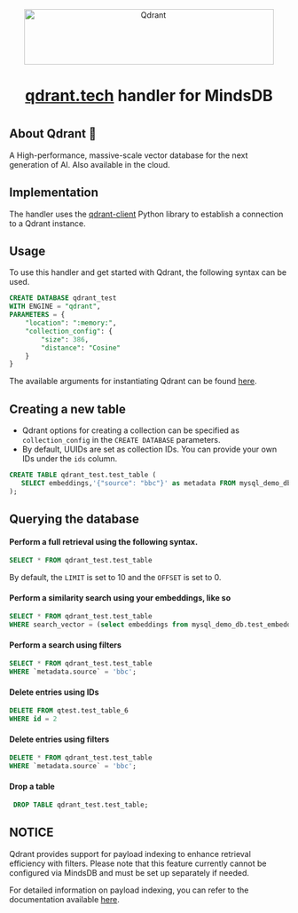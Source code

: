 <div align="center">
  <a href="https://qdrant.tech/">
    <img height="100" width="450" style="display: inline-block;" src="https://github.com/qdrant/qdrant/raw/master/docs/logo.svg" alt="Qdrant">
  </a>
  <h1><a href="https://qdrant.tech/">qdrant.tech</a> handler for MindsDB<h1>
</div>

## About Qdrant 🚀

A High-performance, massive-scale vector database for the next generation of AI. Also available in the cloud.

## Implementation

The handler uses the [qdrant-client](https://github.com/qdrant/qdrant-client) Python library to establish a connection to a Qdrant instance.


## Usage
To use this handler and get started with Qdrant, the following syntax can be used.
```sql
CREATE DATABASE qdrant_test
WITH ENGINE = "qdrant",
PARAMETERS = {
    "location": ":memory:",
    "collection_config": {
        "size": 386,
        "distance": "Cosine"
    }
}
```
The available arguments for instantiating Qdrant can be found [here](https://github.com/Anush008/mindsdb/blob/d3a1f861a481de09ba70796f84890fe1ed03d74c/mindsdb/integrations/handlers/qdrant_handler/qdrant_handler.py#L410-L478).

## Creating a new table

- Qdrant options for creating a collection can be specified as `collection_config` in the `CREATE DATABASE` parameters.
- By default, UUIDs are set as collection IDs. You can provide your own IDs under the `ids` column.
```sql
CREATE TABLE qdrant_test.test_table (
   SELECT embeddings,'{"source": "bbc"}' as metadata FROM mysql_demo_db.test_embeddings
);
```

## Querying the database

#### Perform a full retrieval using the following syntax.

```sql
SELECT * FROM qdrant_test.test_table
```
By default, the `LIMIT` is set to 10 and the `OFFSET` is set to 0.

#### Perform a similarity search using your embeddings, like so
```sql
SELECT * FROM qdrant_test.test_table
WHERE search_vector = (select embeddings from mysql_demo_db.test_embeddings limit 1)
```

#### Perform a search using filters
```sql
SELECT * FROM qdrant_test.test_table
WHERE `metadata.source` = 'bbc';
```

#### Delete entries using IDs
```sql
DELETE FROM qtest.test_table_6
WHERE id = 2
```

#### Delete entries using filters
```sql
DELETE * FROM qdrant_test.test_table
WHERE `metadata.source` = 'bbc';
```

#### Drop a table
```sql
 DROP TABLE qdrant_test.test_table;
```

## NOTICE
Qdrant provides support for payload indexing to enhance retrieval efficiency with filters. Please note that this feature currently cannot be configured via MindsDB and must be set up separately if needed.

For detailed information on payload indexing, you can refer to the documentation available [here](https://qdrant.tech/documentation/concepts/indexing/#payload-index).
